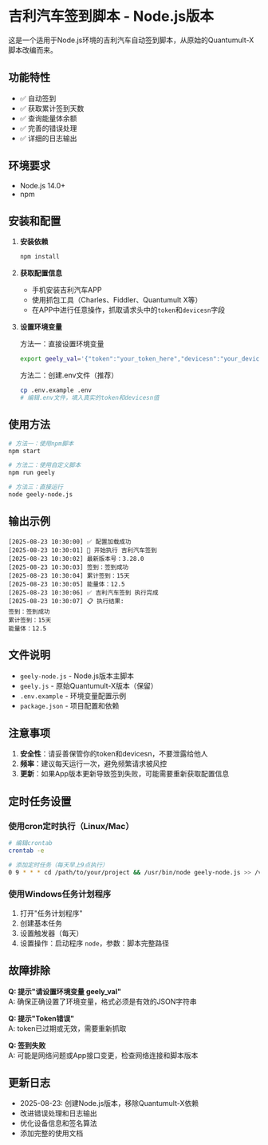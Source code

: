 # 吉利汽车签到脚本 - Node.js版本

这是一个适用于Node.js环境的吉利汽车自动签到脚本，从原始的Quantumult-X脚本改编而来。

## 功能特性

- ✅ 自动签到
- ✅ 获取累计签到天数
- ✅ 查询能量体余额
- ✅ 完善的错误处理
- ✅ 详细的日志输出

## 环境要求

- Node.js 14.0+ 
- npm

## 安装和配置

1. **安装依赖**
   ```bash
   npm install
   ```

2. **获取配置信息**
   - 手机安装吉利汽车APP
   - 使用抓包工具（Charles、Fiddler、Quantumult X等）
   - 在APP中进行任意操作，抓取请求头中的`token`和`devicesn`字段

3. **设置环境变量**
   
   方法一：直接设置环境变量
   ```bash
   export geely_val='{"token":"your_token_here","devicesn":"your_devicesn_here"}'
   ```
   
   方法二：创建.env文件（推荐）
   ```bash
   cp .env.example .env
   # 编辑.env文件，填入真实的token和devicesn值
   ```

## 使用方法

```bash
# 方法一：使用npm脚本
npm start

# 方法二：使用自定义脚本
npm run geely

# 方法三：直接运行
node geely-node.js
```

## 输出示例

```
[2025-08-23 10:30:00] ✅ 配置加载成功
[2025-08-23 10:30:01] 🚀 开始执行 吉利汽车签到
[2025-08-23 10:30:02] 最新版本号：3.28.0
[2025-08-23 10:30:03] 签到：签到成功
[2025-08-23 10:30:04] 累计签到：15天
[2025-08-23 10:30:05] 能量体：12.5
[2025-08-23 10:30:06] ✅ 吉利汽车签到 执行完成
[2025-08-23 10:30:07] 📋 执行结果:
签到：签到成功
累计签到：15天
能量体：12.5
```

## 文件说明

- `geely-node.js` - Node.js版本主脚本
- `geely.js` - 原始Quantumult-X版本（保留）
- `.env.example` - 环境变量配置示例
- `package.json` - 项目配置和依赖

## 注意事项

1. **安全性**：请妥善保管你的token和devicesn，不要泄露给他人
2. **频率**：建议每天运行一次，避免频繁请求被风控
3. **更新**：如果App版本更新导致签到失败，可能需要重新获取配置信息

## 定时任务设置

### 使用cron定时执行（Linux/Mac）
```bash
# 编辑crontab
crontab -e

# 添加定时任务（每天早上9点执行）
0 9 * * * cd /path/to/your/project && /usr/bin/node geely-node.js >> /var/log/geely.log 2>&1
```

### 使用Windows任务计划程序
1. 打开"任务计划程序"
2. 创建基本任务
3. 设置触发器（每天）
4. 设置操作：启动程序 `node`，参数：脚本完整路径

## 故障排除

**Q: 提示"请设置环境变量 geely_val"**  
A: 确保正确设置了环境变量，格式必须是有效的JSON字符串

**Q: 提示"Token错误"**  
A: token已过期或无效，需要重新抓取

**Q: 签到失败**  
A: 可能是网络问题或App接口变更，检查网络连接和脚本版本

## 更新日志

- 2025-08-23: 创建Node.js版本，移除Quantumult-X依赖
- 改进错误处理和日志输出
- 优化设备信息和签名算法
- 添加完整的使用文档